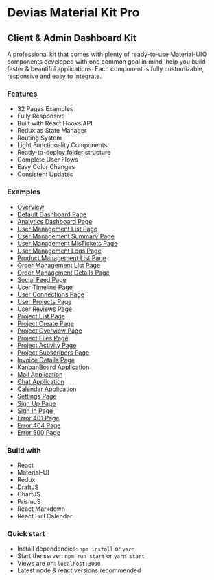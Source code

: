 # Devias Material Kit Pro

## Client & Admin Dashboard Kit

A professional kit that comes with plenty of ready-to-use Material-UI© components developed with one common goal in mind, help you build faster & beautiful applications. Each component is fully customizable, responsive and easy to integrate.

### Features

- 32 Pages Examples
- Fully Responsive
- Built with React Hooks API
- Redux as State Manager
- Routing System
- Light Functionality Components
- Ready-to-deploy folder structure
- Complete User Flows
- Easy Color Changes
- Consistent Updates

### Examples

- [Overview](https://react-material-kit.devias.io/overview)
- [Default Dashboard Page](https://react-material-kit.devias.io/dashboards/default)
- [Analytics Dashboard Page](https://react-material-kit.devias.io/dashboards/analytics)
- [User Management List Page](https://react-material-kit.devias.io/management/customers)
- [User Management Summary Page](https://react-material-kit.devias.io/management/customers/1/summary)
- [User Management MisTickets Page](https://react-material-kit.devias.io/management/customers/1/invoices)
- [User Management Logs Page](https://react-material-kit.devias.io/management/customers/1/logs)
- [Product Management List Page](https://react-material-kit.devias.io/management/projects)
- [Order Management List Page](https://react-material-kit.devias.io/management/orders)
- [Order Management Details Page](https://react-material-kit.devias.io/management/orders/1)
- [Social Feed Page](https://react-material-kit.devias.io/social-feed)
- [User Timeline Page](https://react-material-kit.devias.io/profile/1/timeline)
- [User Connections Page](https://react-material-kit.devias.io/profile/1/connections)
- [User Projects Page](https://react-material-kit.devias.io/profile/1/projects)
- [User Reviews Page](https://react-material-kit.devias.io/profile/1/reviews)
- [Project List Page](https://react-material-kit.devias.io/projects)
- [Project Create Page](https://react-material-kit.devias.io/projects/create)
- [Project Overview Page](https://react-material-kit.devias.io/projects/1/overview)
- [Project Files Page](https://react-material-kit.devias.io/projects/1/files)
- [Project Activity Page](https://react-material-kit.devias.io/projects/1/activity)
- [Project Subscribers Page](https://react-material-kit.devias.io/projects/1/subscribers)
- [Invoice Details Page](https://react-material-kit.devias.io/invoices/1)
- [KanbanBoard Application](https://react-material-kit.devias.io/kanban-board)
- [Mail Application](https://react-material-kit.devias.io/mail)
- [Chat Application](https://react-material-kit.devias.io/chat)
- [Calendar Application](https://react-material-kit.devias.io/calendar)
- [Settings Page](https://react-material-kit.devias.io/settings)
- [Sign Up Page](https://react-material-kit.devias.io/auth/register)
- [Sign In Page](https://react-material-kit.devias.io/auth/login)
- [Error 401 Page](https://react-material-kit.devias.io/errors/error-401)
- [Error 404 Page](https://react-material-kit.devias.io/errors/error-404)
- [Error 500 Page](https://react-material-kit.devias.io/errors/error-500)

### Build with

- React
- Material-UI
- Redux
- DraftJS
- ChartJS
- PrismJS
- React Markdown
- React Full Calendar

### Quick start

- Install dependencies: `npm install` or `yarn`
- Start the server: `npm run start` or `yarn start`
- Views are on: `localhost:3000`
- Latest node & react versions recommended
